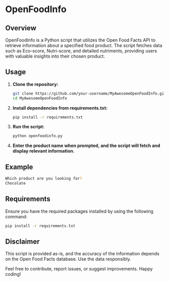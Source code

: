 # OpenFoodInfo

## Overview
OpenFoodInfo is a Python script that utilizes the Open Food Facts API to retrieve information about a specified food product. The script fetches data such as Eco-score, Nutri-score, and detailed nutriments, providing users with valuable insights into their chosen product.

## Usage
1. **Clone the repository:**
   ```bash
   git clone https://github.com/your-username/MyAwesomeOpenFoodInfo.git
   cd MyAwesomeOpenFoodInfo
   ```

2. **Install dependencies from requirements.txt:**
   ```bash
   pip install -r requirements.txt
   ```

3. **Run the script:**
   ```bash
   python openfoodinfo.py
   ```

4. **Enter the product name when prompted, and the script will fetch and display relevant information.**

## Example
```bash
Which product are you looking for?
Chocolate
```

## Requirements
Ensure you have the required packages installed by using the following command:
```bash
pip install -r requirements.txt
```

## Disclaimer
This script is provided as-is, and the accuracy of the information depends on the Open Food Facts database. Use the data responsibly.

Feel free to contribute, report issues, or suggest improvements. Happy coding!
